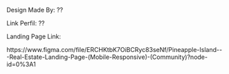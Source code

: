 <p>Design Made By: ??</p>

<p>Link Perfil: ??</p>

<p>Landing Page Link:</p>

<p>https://www.figma.com/file/ERCHKtbK7OiBCRyc83seNf/Pineapple-Island---Real-Estate-Landing-Page-(Mobile-Responsive)-(Community)?node-id=0%3A1</p>